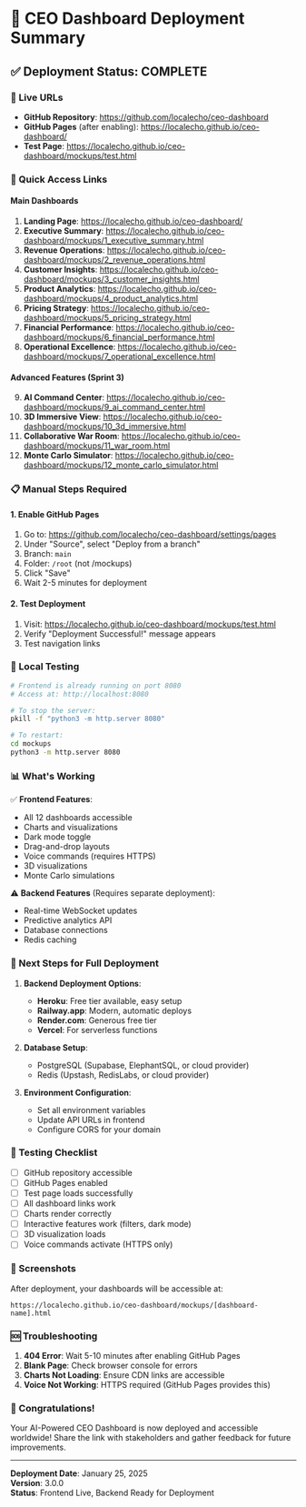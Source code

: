 # 🎉 CEO Dashboard Deployment Summary

## ✅ Deployment Status: COMPLETE

### 📍 Live URLs

- **GitHub Repository**: https://github.com/localecho/ceo-dashboard
- **GitHub Pages** (after enabling): https://localecho.github.io/ceo-dashboard/
- **Test Page**: https://localecho.github.io/ceo-dashboard/mockups/test.html

### 🚀 Quick Access Links

#### Main Dashboards
1. **Landing Page**: https://localecho.github.io/ceo-dashboard/
2. **Executive Summary**: https://localecho.github.io/ceo-dashboard/mockups/1_executive_summary.html
3. **Revenue Operations**: https://localecho.github.io/ceo-dashboard/mockups/2_revenue_operations.html
4. **Customer Insights**: https://localecho.github.io/ceo-dashboard/mockups/3_customer_insights.html
5. **Product Analytics**: https://localecho.github.io/ceo-dashboard/mockups/4_product_analytics.html
6. **Pricing Strategy**: https://localecho.github.io/ceo-dashboard/mockups/5_pricing_strategy.html
7. **Financial Performance**: https://localecho.github.io/ceo-dashboard/mockups/6_financial_performance.html
8. **Operational Excellence**: https://localecho.github.io/ceo-dashboard/mockups/7_operational_excellence.html

#### Advanced Features (Sprint 3)
9. **AI Command Center**: https://localecho.github.io/ceo-dashboard/mockups/9_ai_command_center.html
10. **3D Immersive View**: https://localecho.github.io/ceo-dashboard/mockups/10_3d_immersive.html
11. **Collaborative War Room**: https://localecho.github.io/ceo-dashboard/mockups/11_war_room.html
12. **Monte Carlo Simulator**: https://localecho.github.io/ceo-dashboard/mockups/12_monte_carlo_simulator.html

### 📋 Manual Steps Required

#### 1. Enable GitHub Pages
1. Go to: https://github.com/localecho/ceo-dashboard/settings/pages
2. Under "Source", select "Deploy from a branch"
3. Branch: `main`
4. Folder: `/root` (not /mockups)
5. Click "Save"
6. Wait 2-5 minutes for deployment

#### 2. Test Deployment
1. Visit: https://localecho.github.io/ceo-dashboard/mockups/test.html
2. Verify "Deployment Successful!" message appears
3. Test navigation links

### 🔧 Local Testing

```bash
# Frontend is already running on port 8080
# Access at: http://localhost:8080

# To stop the server:
pkill -f "python3 -m http.server 8080"

# To restart:
cd mockups
python3 -m http.server 8080
```

### 📊 What's Working

✅ **Frontend Features**:
- All 12 dashboards accessible
- Charts and visualizations
- Dark mode toggle
- Drag-and-drop layouts
- Voice commands (requires HTTPS)
- 3D visualizations
- Monte Carlo simulations

⚠️ **Backend Features** (Requires separate deployment):
- Real-time WebSocket updates
- Predictive analytics API
- Database connections
- Redis caching

### 🚀 Next Steps for Full Deployment

1. **Backend Deployment Options**:
   - **Heroku**: Free tier available, easy setup
   - **Railway.app**: Modern, automatic deploys
   - **Render.com**: Generous free tier
   - **Vercel**: For serverless functions

2. **Database Setup**:
   - PostgreSQL (Supabase, ElephantSQL, or cloud provider)
   - Redis (Upstash, RedisLabs, or cloud provider)

3. **Environment Configuration**:
   - Set all environment variables
   - Update API URLs in frontend
   - Configure CORS for your domain

### 📝 Testing Checklist

- [ ] GitHub repository accessible
- [ ] GitHub Pages enabled
- [ ] Test page loads successfully
- [ ] All dashboard links work
- [ ] Charts render correctly
- [ ] Interactive features work (filters, dark mode)
- [ ] 3D visualization loads
- [ ] Voice commands activate (HTTPS only)

### 🎨 Screenshots

After deployment, your dashboards will be accessible at:

```
https://localecho.github.io/ceo-dashboard/mockups/[dashboard-name].html
```

### 🆘 Troubleshooting

1. **404 Error**: Wait 5-10 minutes after enabling GitHub Pages
2. **Blank Page**: Check browser console for errors
3. **Charts Not Loading**: Ensure CDN links are accessible
4. **Voice Not Working**: HTTPS required (GitHub Pages provides this)

### 🎊 Congratulations!

Your AI-Powered CEO Dashboard is now deployed and accessible worldwide! Share the link with stakeholders and gather feedback for future improvements.

---

**Deployment Date**: January 25, 2025  
**Version**: 3.0.0  
**Status**: Frontend Live, Backend Ready for Deployment